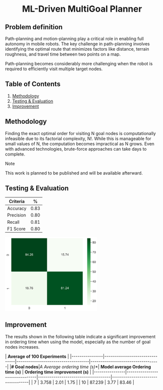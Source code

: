 <h1 align="center"> ML-Driven MultiGoal Planner </h1>

## Problem definition

Path-planning and motion-planning play a critical role in enabling full autonomy in mobile robots.
The key challenge in path-planning involves identifying the optimal route that minimizes factors like distance, terrain roughness, and travel time between two points on a map.

Path-planning becomes considerably more challenging when the robot is required to
efficiently visit multiple target nodes. 

## Table of Contents
1. [Methodology](#methodology)
2. [Testing & Evaluation](#testing--evaluation)
3. [Improvement](#improvement)

## Methodology
Finding the exact optimal order for visiting N goal nodes is computationally infeasible due to its factorial complexity, N!. While this is manageable for small values of N, the computation becomes impractical as N grows. Even with advanced technologies, brute-force approaches can take days to complete. 

>[!NOTE]
> This work is planned to be published and will be available afterward.

## Testing & Evaluation

|  Criteria  |  %   |
|------------|------|
| Accuracy   | 0.83 |
| Precision  | 0.80 |
| Recall     | 0.81 |
| F1 Score   | 0.80 |

<img src="modeling/Logistic%20regression/outputs/confusion_matrix.png" alt="confusion matrix" width="60%">

## Improvement
The results shown in the following table indicate a significant improvement in ordering time when using the model, especially as the number of goal nodes increases.

| **Average of 100 Experiments** |
|----------------|--------------------------------|-------------------------------------|-----------------------------------|
|**# Goal nodes**|**A* Average ordering time (s)**| **Model average Ordering time (s)** | **Ordering time improvement (s)** |
|----------------|--------------------------------|-------------------------------------|-----------------------------------|
|        7       |             3.758              |                 2.01                |               1.75                |
|        10      |             87.239             |                 3.77                |               83.46               |


